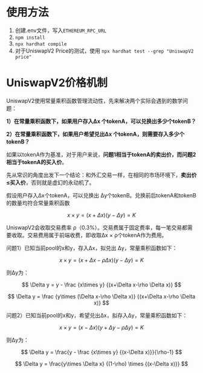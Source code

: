 # 使用方法

1. 创建.env文件，写入`ETHEREUM_RPC_URL`
2. `npm install`
3. `npx hardhat compile`
4. 对于UniswapV2 Price的测试，使用  `npx hardhat test --grep "UniswapV2 price"`


# UniswapV2价格机制

UniswapV2使用常量乘积函数管理流动性，先来解决两个实际会遇到的数学问题：

**1）在常量乘积函数下，如果用户存入Δx 个tokenA，可以兑换出多少个tokenB？**

**2）在常量乘积函数下，如果用户希望兑出Δx 个tokenA，则需要存入多少个tokenB？**

如果以tokenA作为基准，对于用户来说，**问题1相当于tokenA的卖出价，而问题2相当于tokenA的买入价**。

先从常识的角度出发下一个结论：和外汇交易一样，在相同的市场环境下，**卖出价≤买入价**，否则就是虚幻的永动机了。

假设用户存入Δx个tokenA，可以兑换出 Δy个tokenB。兑换前后tokenA和tokenB的数量均符合常量乘积函数

$$ x\times y = (x+\Delta x)(y-\Delta y)=K $$

UniswapV2会收取交易费率 ρ（0.3%）。交易费属于固定费率，每一笔交易都需要收取。交易费用属于前端收费，即收取Δx × ρ个tokenA作为费用。

问题1）已知当前pool的x和y，存入Δx，拟兑出 Δy，常量乘积函数如下：

$$ x\times y = (x+\Delta x-\rho \Delta x)(y-\Delta y)=K $$

则Δy为：

$$ \Delta y = y - \frac {x\times y} {(x+\Delta x-\rho \Delta x)} $$

$$ \Delta y =  \frac {y\times (\Delta x-\rho \Delta x)} {(x+\Delta x-\rho \Delta x)} $$

问题2）已知当前pool的x和y，希望兑出Δx，拟存入Δy，常量乘积函数如下：

$$ x\times y = (x-\Delta x)(y+\Delta y-\rho \Delta y)=K $$

则Δy为：

$$ \Delta y = \frac{y - \frac {x\times y} {(x-\Delta x)}}{\rho-1} $$

$$ \Delta y = \frac{y\times \Delta x} {(1-\rho) \times {(x-\Delta x)}} $$
